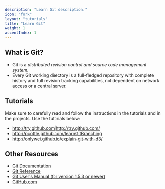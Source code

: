 ```yaml
---
description: "Learn Git description."
icon: "fork"
layout: "tutorials"
title: "Learn Git"
weight: 1
accentIndex: 1
---
```


<article id="whatIsGit">

## What is Git?

- Git is a _distributed revision control and source code management system._
- Every Git working directory is a full-fledged repository with complete history and full revision tracking capabilities, not dependent on network access or a central server.

</article>

<article id="tutorials">

## Tutorials

Make sure to carefully read and follow the instructions in the tutorials and in the projects. Use the tutorials below:

- <http://try.github.com|http://try.github.com/>
- <http://pcottle.github.com/learnGitBranching>
- <http://onlywei.github.io/explain-git-with-d3/>

</article>

<article id="otherResources">

## Other Resources

- [Git Documentation](http://git-scm.com/documentation)
- [Git Reference](http://gitref.org/)
- [Git User's Manual (for version 1.5.3 or newer)](http://www.kernel.org/pub/software/scm/git/docs/user-manual.html)
- [GitHub.com](https://github.com/)

</article>